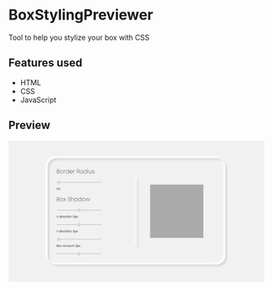 # BoxStylingPreviewer
Tool to help you stylize your box with CSS

## Features used
- HTML
- CSS
- JavaScript

## Preview

![Box Styling Previewer](https://github.com/nc0ds/BoxStylingPreviewer/blob/master/readMeImages/boxStylingThumb.png)
